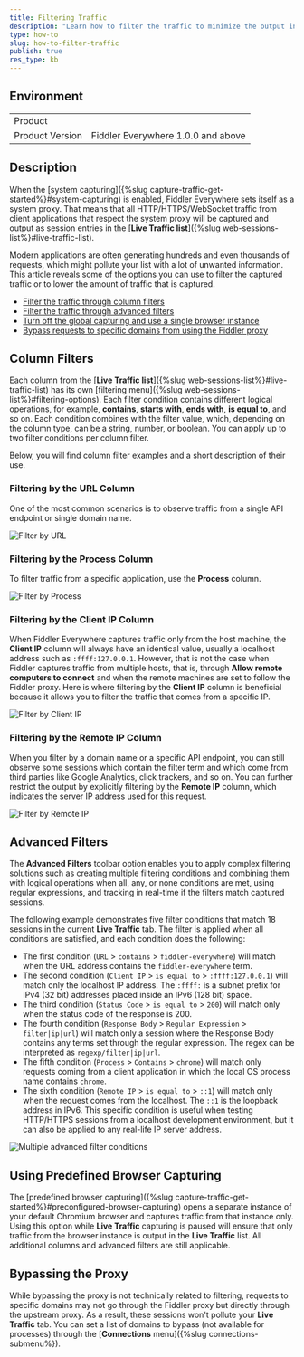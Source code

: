 ```yaml
---
title: Filtering Traffic
description: "Learn how to filter the traffic to minimize the output in Live Traffic when working with Telerik Fiddler Everywhere."
type: how-to
slug: how-to-filter-traffic
publish: true
res_type: kb
---
```


## Environment

|   |   |
|---|---|
| Product   |
| Product Version | Fiddler Everywhere 1.0.0 and above  |


## Description

When the [system capturing]({%slug capture-traffic-get-started%}#system-capturing) is enabled, Fiddler Everywhere sets itself as a system proxy. That means that all HTTP/HTTPS/WebSocket traffic from client applications that respect the system proxy will be captured and output as session entries in the [**Live Traffic list**]({%slug web-sessions-list%}#live-traffic-list). 

Modern applications are often generating hundreds and even thousands of requests, which might pollute your list with a lot of unwanted information. This article reveals some of the options you can use to filter the captured traffic or to lower the amount of traffic that is captured.

- [Filter the traffic through column filters](#column-filters)
- [Filter the traffic through advanced filters](#advanced-filters)
- [Turn off the global capturing and use a single browser instance](#using-predefined-browser-capturing)
- [Bypass requests to specific domains from using the Fiddler proxy](#bypassing-the-proxy)

## Column Filters

Each column from the [**Live Traffic list**]({%slug web-sessions-list%}#live-traffic-list) has its own [filtering menu]({%slug web-sessions-list%}#filtering-options). Each filter condition contains different logical operations, for example, **contains**, **starts with**, **ends with**, **is equal to**, and so on. Each condition combines with the filter value, which, depending on the column type, can be a string, number, or boolean. You can apply up to two filter conditions per column filter.

Below, you will find column filter examples and a short description of their use.

### Filtering by the URL Column

One of the most common scenarios is to observe traffic from a single API endpoint or single domain name.

![Filter by URL](../images/kb/filters/fcolumn-url.png)


### Filtering by the Process Column

To filter traffic from a specific application, use the **Process** column.

![Filter by Process](../images/kb/filters/fcolumn-process.png)


### Filtering by the Client IP Column

When Fiddler Everywhere captures traffic only from the host machine, the **Client IP** column will always have an identical value, usually a localhost address such as `:ffff:127.0.0.1`. However, that is not the case when Fiddler captures traffic from multiple hosts, that is, through **Allow remote computers to connect** and when the remote machines are set to follow the Fiddler proxy. Here is where filtering by the **Client IP** column is beneficial because it allows you to filter the traffic that comes from a specific IP.

![Filter by Client IP](../images/kb/filters/fcolumn-client-ip.png)


### Filtering by the Remote IP Column

When you filter by a domain name or a specific API endpoint, you can still observe some sessions which contain the filter term and which come from third parties like Google Analytics, click trackers, and so on. You can further restrict the output by explicitly filtering by the **Remote IP** column, which indicates the server IP address used for this request.

![Filter by Remote IP](../images/kb/filters/fcolumn-remote-ip.png)



## Advanced Filters

The **Advanced Filters** toolbar option enables you to apply complex filtering solutions such as creating multiple filtering conditions and combining them with logical operations when all, any, or none conditions are met, using regular expressions, and tracking in real-time if the filters match captured sessions.

The following example demonstrates five filter conditions that match 18 sessions in the current **Live Traffic** tab. The filter is applied when all conditions are satisfied, and each condition does the following:
- The first condition (`URL` > `contains` > `fiddler-everywhere`) will match when the URL address contains the `fiddler-everywhere` term.
- The second condition (`Client IP` > `is equal to` > `:ffff:127.0.0.1`) will match only the localhost IP address. The `:ffff:` is a subnet prefix for IPv4 (32 bit) addresses placed inside an IPv6 (128 bit) space.
- The third condition (`Status Code` > `is equal to` > `200`) will match only when the status code of the response is 200.
- The fourth condition (`Response Body` > `Regular Expression` > `filter|ip|url`) will match only a session where the Response Body contains any terms set through the regular expression. The regex can be interpreted as `regexp/filter|ip|url`.
- The fifth condition (`Process` > `Contains` > `chrome`) will match only requests coming from a client application in which the local OS process name contains `chrome`.
- The sixth condition (`Remote IP` > `is equal to` > `::1`) will match only when the request comes from the localhost. The `::1` is the loopback address in IPv6. This specific condition is useful when testing HTTP/HTTPS sessions from a localhost development environment, but it can also be applied to any real-life IP server address.

![Multiple advanced filter conditions](../images/kb/filters/adv-filters.png)

## Using Predefined Browser Capturing

The [predefined browser capturing]({%slug capture-traffic-get-started%}#preconfigured-browser-capturing) opens a separate instance of your default Chromium browser and captures traffic from that instance only. Using this option while **Live Traffic** capturing is paused will ensure that only traffic from the browser instance is output in the **Live Traffic** list. All additional columns and advanced filters are still applicable. 

## Bypassing the Proxy

While bypassing the proxy is not technically related to filtering, requests to specific domains may not go through the Fiddler proxy but directly through the upstream proxy. As a result, these sessions won't pollute your **Live Traffic** tab. You can set a list of domains to bypass (not available for processes) through the [**Connections** menu]({%slug connections-submenu%}).
